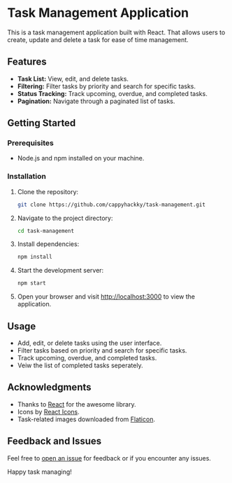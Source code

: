 
# Task Management Application

This is a task management application built with React. That allows users to create, update and delete a task for ease of time management.

## Features

- **Task List:** View, edit, and delete tasks.
- **Filtering:** Filter tasks by priority and search for specific tasks.
- **Status Tracking:** Track upcoming, overdue, and completed tasks.
- **Pagination:** Navigate through a paginated list of tasks.

## Getting Started

### Prerequisites

- Node.js and npm installed on your machine.

### Installation

1. Clone the repository:

   ```bash
   git clone https://github.com/cappyhackky/task-management.git
   ```

2. Navigate to the project directory:

   ```bash
   cd task-management
   ```

3. Install dependencies:

   ```bash
   npm install
   ```

4. Start the development server:

   ```bash
   npm start
   ```

5. Open your browser and visit [http://localhost:3000](http://localhost:3000) to view the application.

## Usage

- Add, edit, or delete tasks using the user interface.
- Filter tasks based on priority and search for specific tasks.
- Track upcoming, overdue, and completed tasks.
- Veiw the list of completed tasks seperately.

## Acknowledgments

- Thanks to [React](https://reactjs.org/) for the awesome library.
- Icons by [React Icons](https://react-icons.github.io/react-icons/).
- Task-related images downloaded from [Flaticon](https://www.flaticon.com/).

## Feedback and Issues

Feel free to [open an issue](https://github.com/cappyhackky/task-management/issues) for feedback or if you encounter any issues.

Happy task managing!
